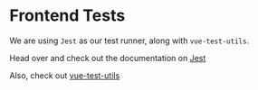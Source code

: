 # Frontend Tests

We are using `Jest` as our test runner, along with `vue-test-utils`.

Head over and check out the documentation on [Jest](https://jestjs.io/docs/en/getting-started.html)

Also, check out [vue-test-utils](https://vue-test-utils.vuejs.org/)
